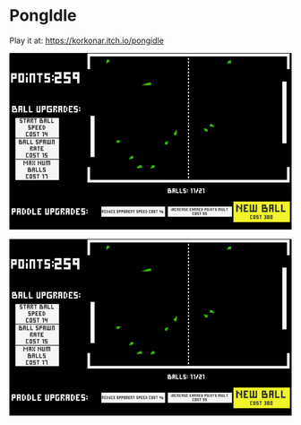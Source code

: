 # PongIdle

Play it at:
https://korkonar.itch.io/pongidle

![alt text](https://github.com/korkonar/PongIdle/blob/master/Assets/0gqECr.png?raw=true)

![alt text](https://github.com/korkonar/PongIdle/blob/master/Assets/0gqECr.png?raw=true)
